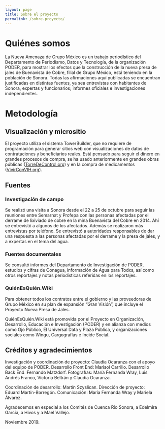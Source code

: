 ```yaml
---
layout: page
title: Sobre el proyecto
permalink: /sobre-proyecto/
---
```


# Quiénes somos

La Nueva Amenaza de Grupo México es un trabajo periodístico del Departamento de Periodismo, Datos y Tecnología, de la organización PODER, para mostrar los efectos que la construcción de la nueva presa de jales de Buenavista de Cobre, filial de Grupo México, está teniendo en la población de Sonora. Todas las afirmaciones aquí publicadas se encuentran justificadas en distintas fuentes, ya sea entrevistas con habitantes de Sonora, expertas y funcionarios; informes oficiales e investigaciones independientes. 

# Metodología

## Visualización y micrositio

El proyecto utiliza el sistema TowerBuilder,  que no requiere de programación para generar sitios web con visualizaciones de datos de contrataciones y beneficiarios reales. Está pensado para seguir el dinero en grandes procesos de compra, se ha usado anteriormente en grandes obras públicas ([TorreDeControl.org](https://torredecontrol.projectpoder.org/)) y en la compra de medicamentos ([VivirConVIH.org](http://livingwithhiv.org/)).

## Fuentes

### Investigación de campo

Se realizó una visita a Sonora desde el 22 a 25 de octubre para seguir las reuniones entre Semarnat y Profepa con las personas afectadas por el derrame de lixiviado de cobre en la mina Buenavista del Cobre en 2014. Ahí se entrevistó a algunos de los afectados. Además se realizaron más entrevistas por teléfono.
Se entrevistó a autoridades responsables de dar una respuesta a las personas afectadas por el derrame y la presa de jales, y a expertas en el tema del agua.

### Fuentes documentales

Se consultó informes del Departamento de Investigación de PODER, estudios y cifras de Conagua, información de Agua para Todxs, así como otros reportajes y notas periodísticas referidas en los reportajes.

### QuiénEsQuién.Wiki

Para obtener todos los contratos entre el gobierno y las proveedoras de Grupo México en su plan de expansión “Gran Visión”, que incluye el Proyecto Nueva Presa de Jales. 

QuiénEsQuién.Wiki está promovida por el Proyecto en Organización, Desarrollo, Educación e Investigación (PODER) y en alianza con medios como Ojo Público, El Universal Data y Plaza Pública, y organizaciones sociales como Wingu, Cargografías e Incide Social.

## Créditos y agradecimientos

Investigación y coordinación de proyecto: Claudia Ocaranza con el apoyo del equipo de PODER.
Desarrollo Front End: Marisol Carrillo.
Desarrollo Back End: Fernando Matzdorf.
Fotografías: María Fernanda Wray, Luis Andrés Franco, Victoria Beltrán y Claudia Ocaranza.

Coordinación de desarrollo: Martín Szyslican.
Dirección de proyecto: Eduard Martín-Borregón.
Comunicación: María Fernanda Wray y Mariela Álvarez.

Agradecemos en especial a los Comités de Cuenca Río Sonora, a Edelmira García, a Hivos y a Mael Vallejo.

Noviembre 2019.
